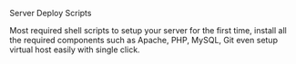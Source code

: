 Server Deploy Scripts

Most required shell scripts to setup your server for the first time, install all the required components such as Apache, PHP, MySQL, Git even setup virtual host easily with single click.